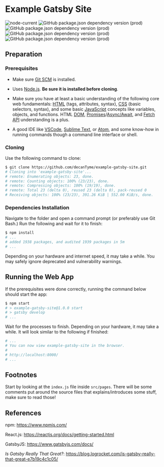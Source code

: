 # Example Gatsby Site

![node-current](https://img.shields.io/node/v/gatsby)
![GitHub package.json dependency version (prod)](https://img.shields.io/github/package-json/dependency-version/decanTyme/example-gatsby-site/react)
![GitHub package.json dependency version (prod)](https://img.shields.io/github/package-json/dependency-version/decanTyme/example-gatsby-site/gatsby)
![GitHub package.json dependency version (prod)](https://img.shields.io/github/package-json/dependency-version/decanTyme/example-gatsby-site/styled-components)
![GitHub package.json dependency version (prod)](https://img.shields.io/github/package-json/dependency-version/decanTyme/example-gatsby-site/react-helmet)

## Preparation

### Prerequisites

- Make sure [Git SCM](https://git-scm.com/) is installed.

- Uses [Node.js](https://nodejs.org/en/). **Be sure it is installed before cloning**.

- Make sure you have at least a basic understanding of the following core web fundamentals: [HTML](https://www.w3schools.com/html/html_intro.asp) (tags, attributes, syntax), [CSS](https://www.w3schools.com/css/css_intro.asp) (basic selectors, syntax), and some basic [JavaScript](https://www.w3schools.com/js/) concepts like variables, objects, and functions. HTML [DOM](https://www.w3schools.com/js/js_htmldom.asp), [Promises](https://developer.mozilla.org/en-US/docs/Web/JavaScript/Reference/Global_Objects/Promise)/[Async/Await](https://developer.mozilla.org/en-US/docs/Learn/JavaScript/Asynchronous/Async_await), and [Fetch API](https://developer.mozilla.org/en-US/docs/Web/API/Fetch_API) understanding is a plus.

- A good IDE like [VSCode](https://code.visualstudio.com/), [Sublime Text](https://www.sublimetext.com/), or [Atom](https://atom.io/), and some know-how in running commands though a command line interface or shell.

### Cloning

Use the following command to clone:

```bash
$ git clone https://github.com/decanTyme/example-gatsby-site.git
# Cloning into 'example-gatsby-site'...
# remote: Enumerating objects: 23, done.
# remote: Counting objects: 100% (23/23), done.
# remote: Compressing objects: 100% (19/19), done.
# remote: Total 23 (delta 0), reused 23 (delta 0), pack-reused 0
# Receiving objects: 100% (23/23), 391.26 KiB | 552.00 KiB/s, done.
```

### Dependencies Installation

Navigate to the folder and open a command prompt (or preferably use Git Bash.) Run the following and wait for it to finish:

```bash
$ npm install
# ...
# added 1938 packages, and audited 1939 packages in 5m
# ...
```

Depending on your hardware and internet speed, it may take a while. You may safely ignore deprecated and vulnerability warnings.

## Running the Web App

If the prerequisites were done correctly, running the command below should start the app:

```bash
$ npm start
# > example-gatsby-site@1.0.0 start
# > gatsby develop
# ...
```

Wait for the processes to finish. Depending on your hardware, it may take a while. It will look similar to the following if finished:

```bash
# ...
# You can now view example-gatsby-site in the browser.
#
# http://localhost:8000/
# ...
```

## Footnotes

Start by looking at the `index.js` file inside `src/pages`. There will be some comments put around the source files that explains/introduces some stuff, make sure to read those!

## References

npm: <https://www.npmjs.com/>

React.js: <https://reactjs.org/docs/getting-started.html>

GatsbyJS: <https://www.gatsbyjs.com/docs/>

_Is Gatsby Really That Great?_: <https://blog.logrocket.com/is-gatsby-really-that-great-e7b19c4c1c05/>
